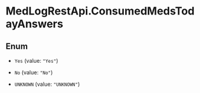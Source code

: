 # MedLogRestApi.ConsumedMedsTodayAnswers

## Enum


* `Yes` (value: `"Yes"`)

* `No` (value: `"No"`)

* `UNKNOWN` (value: `"UNKNOWN"`)


